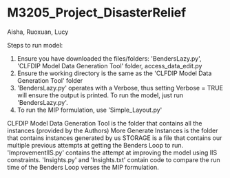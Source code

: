 # M3205_Project_DisasterRelief
Aisha, Ruoxuan, Lucy

Steps to run model:
1. Ensure you have downloaded the files/folders: 'BendersLazy.py', 'CLFDIP Model Data Generation Tool' folder, access_data_edit.py
2. Ensure the working directory is the same as the 'CLFDIP Model Data Generation Tool' folder
3. 'BendersLazy.py' operates with a Verbose, thus setting Verbose = TRUE will ensure the output is printed. To run the model, just run 'BendersLazy.py'. 
4. To run the MIP formulation, use 'Simple_Layout.py'


CLFDIP Model Data Generation Tool is the folder that contains all the instances (provided by the Authors)
More Generate Instances is the folder that contains instances generated by us
STORAGE is a file that contains our multiple previous attempts at getting the Benders Loop to run.
'ImprovementIIS.py' contains the attempt at improving the model using IIS constraints. 
'Insights.py' and 'Insights.txt' contain code to compare the run time of the Benders Loop verses the MIP formulation.
